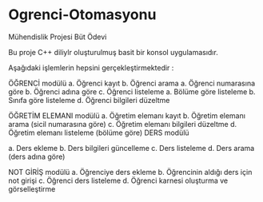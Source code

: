 # Ogrenci-Otomasyonu
Mühendislik Projesi Büt Ödevi

Bu proje C++ diliylr oluşturulmuş basit bir konsol uygulamasıdır.

Aşağıdaki işlemlerin hepsini gerçekleştirmektedir :

ÖĞRENCİ modülü
  a. Öğrenci kayıt
  b. Öğrenci arama
      a. Öğrenci numarasına göre
      b. Öğrenci adına göre
  c. Öğrenci listeleme
      a. Bölüme göre listeleme
      b. Sınıfa göre listeleme
  d. Öğrenci bilgileri düzeltme
  
ÖĞRETİM ELEMANI modülü
  a. Öğretim elemanı kayıt
  b. Öğretim elemanı arama (sicil numarasına göre)
  c. Öğretim elemanı bilgileri düzeltme
  d. Öğretim elemanı listeleme (bölüme göre)
DERS modülü

  a. Ders ekleme
  b. Ders bilgileri güncelleme
  c. Ders listeleme
  d. Ders arama (ders adına göre)
  
NOT GİRİŞ modülü
  a. Öğrenciye ders ekleme
  b. Öğrencinin aldığı ders için not girişi
  c. Öğrenci ders listeleme
  d. Öğrenci karnesi oluşturma ve görselleştirme
